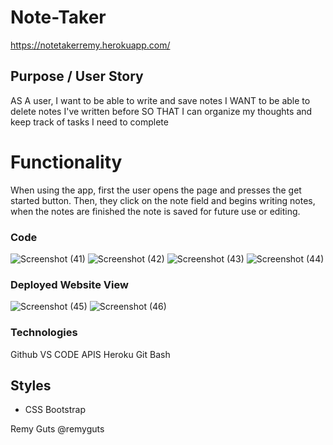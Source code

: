 # Note-Taker
https://notetakerremy.herokuapp.com/

## Purpose / User Story

AS A user, I want to be able to write and save notes
I WANT to be able to delete notes I've written before
SO THAT I can organize my thoughts and keep track of tasks I need to complete

# Functionality

When using the app, first the user opens the page and presses the get started button. Then, they click on the note field and begins writing notes, when the notes are finished the note is saved for future use or editing. 


### Code 
![Screenshot (41)](https://user-images.githubusercontent.com/56744605/74624331-d09aad80-50fc-11ea-95cf-c2473646fe44.png)
![Screenshot (42)](https://user-images.githubusercontent.com/56744605/74624332-d42e3480-50fc-11ea-8a70-b5e7d47691c8.png)
![Screenshot (43)](https://user-images.githubusercontent.com/56744605/74624338-d7c1bb80-50fc-11ea-9cea-c65576e93063.png)
![Screenshot (44)](https://user-images.githubusercontent.com/56744605/74624342-da241580-50fc-11ea-8d18-a02014026e92.png)



### Deployed Website View 

![Screenshot (45)](https://user-images.githubusercontent.com/56744605/74624512-8fef6400-50fd-11ea-8b07-21b3a2a54332.png)
![Screenshot (46)](https://user-images.githubusercontent.com/56744605/74624514-92ea5480-50fd-11ea-8937-7a6df7ce7ef2.png)



### Technologies
Github
VS CODE
APIS
Heroku
Git Bash



## Styles

- CSS Bootstrap



Remy Guts @remyguts
